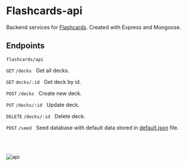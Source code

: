 # Flashcards-api

Backend services for [Flashcards](https://github.com/RafalAlmakiewicz/flashcards). Created with Express and Mongoose.

## Endpoints

`flashcards/api`

`GET` `/decks` &nbsp; Get all decks.

`GET` `decks/:id` &nbsp; Get deck by id.

`POST` `/decks` &nbsp; Create new deck.

`PUT` `/decks/:id` &nbsp; Update deck.

`DELETE` `/decks/:id` &nbsp; Delete deck.

`POST` `/seed` &nbsp; Seed database with default data stored in [default.json](https://github.com/RafalAlmakiewicz/flashcards-api/blob/master/default.json) file.

<br><br>

![api](https://user-images.githubusercontent.com/79459373/144752693-60de35e2-a778-4afa-832b-6d3c8e5336fb.png)
